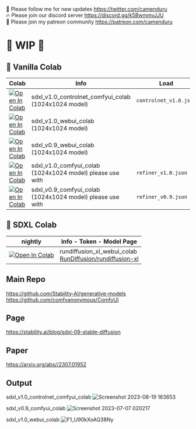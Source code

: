 🐣 Please follow me for new updates https://twitter.com/camenduru <br />
🔥 Please join our discord server https://discord.gg/k5BwmmvJJU <br />
🥳 Please join my patreon community https://patreon.com/camenduru <br />

# 🚦 WIP 🚦

## 🦒 Vanilla Colab

| Colab | Info | Load
| --- | --- | --- |
[![Open In Colab](https://colab.research.google.com/assets/colab-badge.svg)](https://colab.research.google.com/github/camenduru/sdxl-colab/blob/main/sdxl_v1.0_controlnet_comfyui_colab.ipynb) | sdxl_v1.0_controlnet_comfyui_colab (1024x1024 model) | `controlnet_v1.0.json`
[![Open In Colab](https://colab.research.google.com/assets/colab-badge.svg)](https://colab.research.google.com/github/camenduru/sdxl-colab/blob/main/sdxl_v1.0_webui_colab.ipynb) | sdxl_v1.0_webui_colab (1024x1024 model) |
[![Open In Colab](https://colab.research.google.com/assets/colab-badge.svg)](https://colab.research.google.com/github/camenduru/sdxl-colab/blob/main/sdxl_v0.9_webui_colab.ipynb) | sdxl_v0.9_webui_colab (1024x1024 model) |
[![Open In Colab](https://colab.research.google.com/assets/colab-badge.svg)](https://colab.research.google.com/github/camenduru/sdxl-colab/blob/main/sdxl_v1.0_comfyui_colab.ipynb) | sdxl_v1.0_comfyui_colab (1024x1024 model) please use with | `refiner_v1.0.json`
[![Open In Colab](https://colab.research.google.com/assets/colab-badge.svg)](https://colab.research.google.com/github/camenduru/sdxl-colab/blob/main/sdxl_v0.9_comfyui_colab.ipynb) | sdxl_v0.9_comfyui_colab (1024x1024 model) please use with | `refiner_v0.9.json`


## 🦒 SDXL Colab

| nightly | Info - Token - Model Page
| --- | --- |
[![Open In Colab](https://user-images.githubusercontent.com/54370274/224839802-95968900-392b-4b30-ad75-aeac13675e1b.svg)](https://colab.research.google.com/github/camenduru/sdxl-colab/blob/main/nightly/rundiffusion_xl_webui_colab.ipynb) | rundiffusion_xl_webui_colab <br /> [RunDiffusion/rundiffusion-xl](https://civitai.com/models/120964/rundiffusion-xl)

## Main Repo
https://github.com/Stability-AI/generative-models <br />
https://github.com/comfyanonymous/ComfyUI <br />

## Page
https://stability.ai/blog/sdxl-09-stable-diffusion

## Paper
https://arxiv.org/abs//2307.01952

## Output

sdxl_v1.0_controlnet_comfyui_colab
![Screenshot 2023-08-19 163653](https://github.com/camenduru/sdxl-colab/assets/54370274/c73c00be-2026-488d-a05d-22e5294b57c1)

sdxl_v0.9_comfyui_colab
![Screenshot 2023-07-07 020217](https://github.com/camenduru/sdxl-colab/assets/54370274/05317f2c-fb45-4aac-9bb3-203c15944ba3)

sdxl_v1.0_webui_colab
![F1_U90kXoAQ38Ny](https://github.com/camenduru/sdxl-colab/assets/54370274/73a9dafe-d782-4b1c-ae63-1f67580b9abd)

